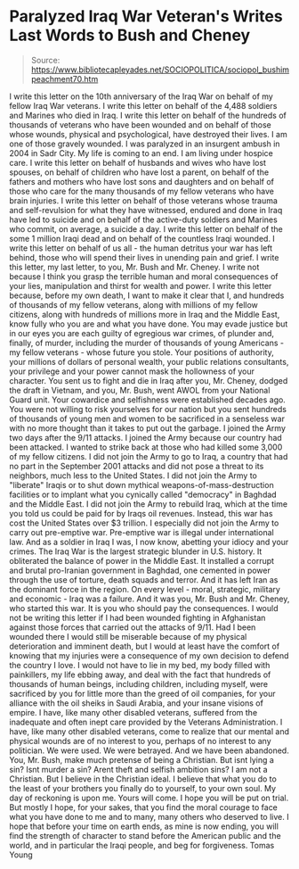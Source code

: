 # Paralyzed Iraq War Veteran's Writes Last Words to Bush and Cheney

> Source: https://www.bibliotecapleyades.net/SOCIOPOLITICA/sociopol_bushimpeachment70.htm

I write this letter on the 10th
anniversary of the Iraq War on behalf of my fellow Iraq War
veterans.
I write this letter on behalf of the
4,488 soldiers and Marines who died in Iraq. I write this
letter on behalf of the hundreds of thousands of veterans
who have been wounded and on behalf of those whose wounds,
physical and psychological, have destroyed their lives. I am
one of those gravely wounded. I was paralyzed in an
insurgent ambush in 2004 in Sadr City.
My life is coming to an end. I am living
under hospice care.
I write this letter on behalf of husbands
and wives who have lost spouses, on behalf of children who
have lost a parent, on behalf of the fathers and mothers who
have lost sons and daughters and on behalf of those who care
for the many thousands of my fellow veterans who have brain
injuries.
I write this letter on behalf of those
veterans whose trauma and self-revulsion for what they have
witnessed, endured and done in Iraq have led to suicide and
on behalf of the active-duty soldiers and Marines who
commit, on average, a suicide a day.
I write this letter on behalf of the some
1 million Iraqi dead and on behalf of the countless Iraqi
wounded.
I write this letter on behalf of us all -
the human detritus your war has left behind, those who will
spend their lives in unending pain and grief.
I write this letter, my last letter, to
you, Mr.
Bush and Mr.
Cheney. I write not
because I think you grasp the terrible human and moral
consequences of your lies, manipulation and
thirst for wealth and power.
I write this letter because, before my
own death, I want to make it clear that I, and hundreds of
thousands of my fellow veterans, along with millions of my
fellow citizens, along with hundreds of millions more in
Iraq and
the Middle East, know
fully who you are and what you have done.
You may evade justice but in our eyes you
are each guilty of egregious war crimes, of plunder and,
finally, of murder, including the murder of thousands of
young Americans - my fellow veterans - whose future you
stole.
Your positions of authority, your
millions of dollars of personal wealth, your public
relations consultants, your privilege and your power cannot
mask the hollowness of your character.
You sent us to fight and die in Iraq
after you, Mr. Cheney, dodged the draft in Vietnam, and you,
Mr. Bush, went AWOL from your National Guard unit.
Your cowardice and selfishness
were established decades ago. You were not willing to risk
yourselves for our nation but you sent hundreds of thousands
of young men and women to be sacrificed in a senseless war
with no more thought than it takes to put out the garbage.
I joined the Army two days after the 9/11
attacks. I joined the Army because our country had been
attacked.
I wanted to strike back at those who had
killed some 3,000 of my fellow citizens. I did not join the
Army to go to Iraq, a country that had no part in
the September 2001 attacks and did not pose a threat to
its neighbors, much less to the United States.
I did not join the Army to "liberate"
Iraqis or to shut down mythical weapons-of-mass-destruction
facilities or to implant what you cynically called
"democracy" in Baghdad and the Middle East. I did not join
the Army to rebuild Iraq, which at the time you told us
could be paid for by Iraqs oil revenues.
Instead, this war has cost the United
States over $3 trillion.
I especially did not join the Army to
carry out pre-emptive war. Pre-emptive war is illegal under
international law. And as a soldier in Iraq I was, I now
know, abetting your idiocy and your crimes.
The Iraq War is the largest
strategic blunder in U.S. history. It obliterated the
balance of power in the Middle East. It installed a corrupt
and brutal pro-Iranian government in Baghdad, one cemented
in power through the use of torture, death squads and
terror.
And it has left Iran as the dominant
force in the region. On every level - moral, strategic,
military and economic - Iraq was a failure. And it was you,
Mr. Bush and Mr. Cheney, who started this war.
It is you who should pay the consequences.
I would not be writing this letter if I
had been wounded fighting in Afghanistan against those
forces that carried out the attacks of 9/11. Had I been
wounded there I would still be miserable because of my
physical deterioration and imminent death, but I would at
least have the comfort of knowing that my injuries were a
consequence of my own decision to defend the country I love.
I would not have to lie in my bed, my
body filled with painkillers, my life ebbing away, and deal
with the fact that hundreds of thousands of human beings,
including children, including myself, were sacrificed by
you for little more than the
greed of oil companies, for
your alliance with the oil sheiks in Saudi Arabia, and your
insane visions of empire.
I have, like many other disabled
veterans, suffered from the inadequate and often inept care
provided by the
Veterans Administration.
I have, like many other disabled
veterans, come to realize that our mental and physical
wounds are of no interest to you, perhaps of no interest to
any politician.
We were used. We were betrayed. And we
have been abandoned.
You, Mr. Bush, make much pretense of
being a Christian. But isnt lying a sin? Isnt
murder a sin? Arent theft and selfish ambition sins?
I am not a Christian. But I
believe in the Christian ideal. I believe that what
you do to the least of your brothers you finally do to
yourself, to your own soul.
My day of reckoning is upon me. Yours
will come.
I hope
you will be put on trial.
But mostly I hope, for your sakes, that you find the moral
courage to face what you have done to me and to many, many
others who deserved to live.
I hope that before your time on earth
ends, as mine is now ending, you will find the strength of
character to stand before the American public and the world,
and in particular the Iraqi people, and beg for forgiveness.
Tomas Young
